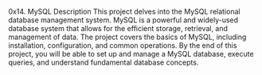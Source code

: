0x14. MySQL
Description
This project delves into the MySQL relational database management system. MySQL is a powerful and widely-used database system that allows for the efficient storage, retrieval, and management of data. The project covers the basics of MySQL, including installation, configuration, and common operations. By the end of this project, you will be able to set up and manage a MySQL database, execute queries, and understand fundamental database concepts.
